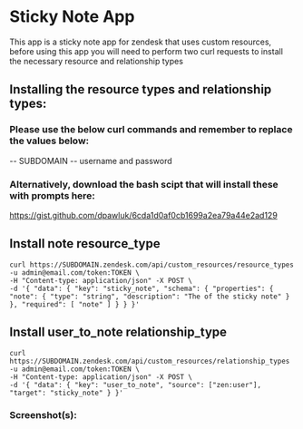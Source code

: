 # Sticky Note App

This app is a sticky note app for zendesk that uses custom resources, before using this app you will need to perform two curl requests to install the necessary resource and relationship types

## Installing the resource types and relationship types:

### Please use the below curl commands and remember to replace the values below:
-- SUBDOMAIN
-- username and password
### Alternatively, download the bash scipt that will install these with prompts here:
https://gist.github.com/dpawluk/6cda1d0af0cb1699a2ea79a44e2ad129

## Install note resource_type

```
curl https://SUBDOMAIN.zendesk.com/api/custom_resources/resource_types -u admin@email.com/token:TOKEN \
-H "Content-type: application/json" -X POST \
-d '{ "data": { "key": "sticky_note", "schema": { "properties": { "note": { "type": "string", "description": "The of the sticky note" } }, "required": [ "note" ] } } }'
```

## Install user_to_note relationship_type
```
curl https://SUBDOMAIN.zendesk.com/api/custom_resources/relationship_types -u admin@email.com/token:TOKEN \
-H "Content-type: application/json" -X POST \
-d '{ "data": { "key": "user_to_note", "source": ["zen:user"], "target": "sticky_note" } }'
```


### Screenshot(s):
